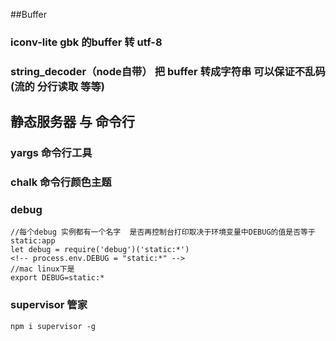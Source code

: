 
##Buffer

### iconv-lite      gbk 的buffer 转 utf-8
### string_decoder（node自带）  把 buffer 转成字符串 可以保证不乱码(流的 分行读取 等等)

## 静态服务器 与 命令行
### yargs 命令行工具

### chalk  命令行颜色主题

### debug
```
//每个debug 实例都有一个名字  是否再控制台打印取决于环境变量中DEBUG的值是否等于 static:app
let debug = require('debug')('static:*')
<!-- process.env.DEBUG = "static:*" -->
//mac linux下是 
export DEBUG=static:*
```

### supervisor  管家
```
npm i supervisor -g
````
